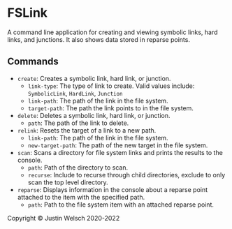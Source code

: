 # FSLink

A command line application for creating and viewing symbolic links, hard links, and junctions. It also shows data stored in reparse points.

## Commands

- `create`: Creates a symbolic link, hard link, or junction.
  - `link-type`: The type of link to create. Valid values include: `SymbolicLink`, `HardLink`, `Junction`
  - `link-path`: The path of the link in the file system.
  - `target-path`: The path the link points to in the file system.
- `delete`: Deletes a symbolic link, hard link, or junction.
  - `path`: The path of the link to delete.
- `relink`: Resets the target of a link to a new path.
  - `link-path`: The path of the link in the file system.
  - `new-target-path`: The path of the new target in the file system.
- `scan`: Scans a directory for file system links and prints the results to the console.
  - `path`: Path of the directory to scan.
  - `recurse`: Include to recurse through child directories, exclude to only scan the top level directory.
- `reparse`: Displays information in the console about a reparse point attached to the item with the specified path.
  - `path`: Path to the file system item with an attached reparse point.

Copyright © Justin Welsch 2020-2022